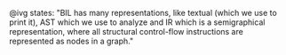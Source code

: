 @ivg states: "BIL has many representations, like textual (which we use to print it), 
AST which we use to analyze and IR which is a semigraphical representation, 
where all structural control-flow instructions are represented as nodes 
in a graph." 
